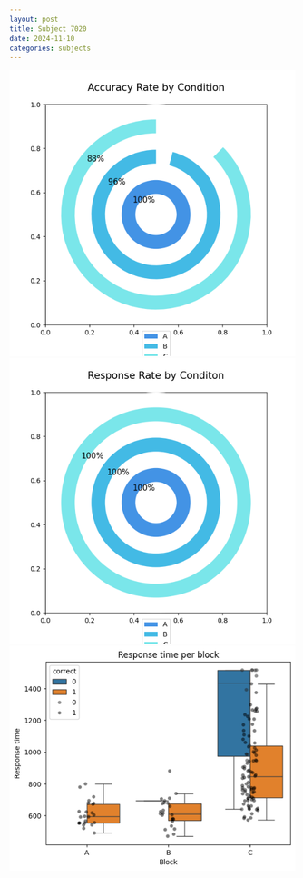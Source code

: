 ```yaml
---
layout: post
title: Subject 7020
date: 2024-11-10
categories: subjects
---
```


![](data/7020/run-30/7020_accuracy_rate.png)
![](data/7020/run-30/7020_response_rate.png)
![](data/7020/run-30/7020_rt.png)
